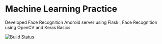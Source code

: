 # Machine Learning Practice
 Developed Face Recognition Android server using Flask , Face Recognition using OpenCV and Keras Basics
 
[![Build Status](https://travis-ci.com/tauseefansari/Machine-Learning-Practice.svg?branch=master)](https://travis-ci.com/tauseefansari/Machine-Learning-Practice.svg?branch=master)
